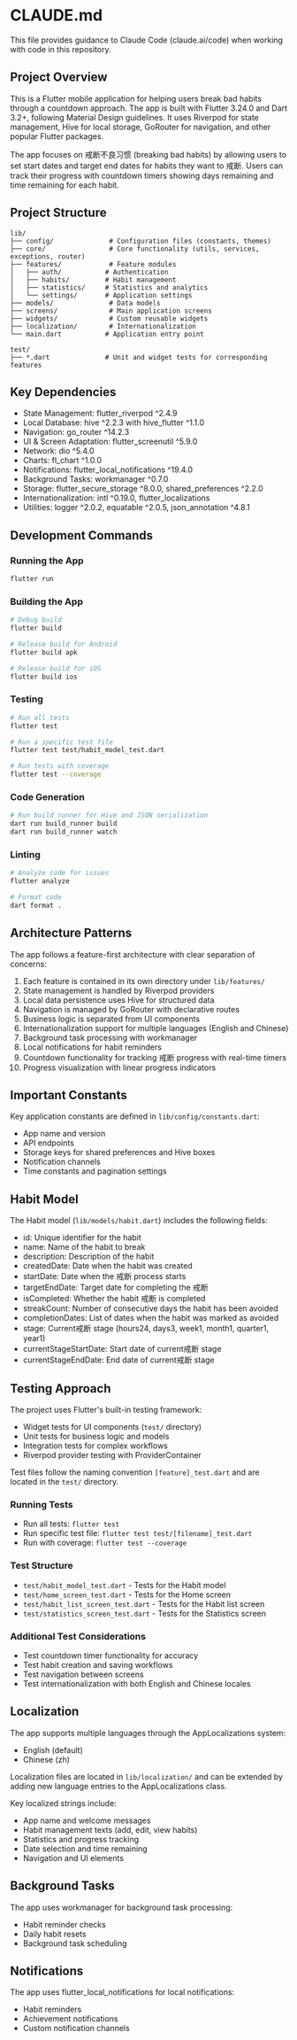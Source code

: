 # CLAUDE.md

This file provides guidance to Claude Code (claude.ai/code) when working with code in this repository.

## Project Overview

This is a Flutter mobile application for helping users break bad habits through a countdown approach. The app is built with Flutter 3.24.0 and Dart 3.2+, following Material Design guidelines. It uses Riverpod for state management, Hive for local storage, GoRouter for navigation, and other popular Flutter packages.

The app focuses on 戒断不良习惯 (breaking bad habits) by allowing users to set start dates and target end dates for habits they want to 戒断. Users can track their progress with countdown timers showing days remaining and time remaining for each habit.

## Project Structure

```
lib/
├── config/              # Configuration files (constants, themes)
├── core/                # Core functionality (utils, services, exceptions, router)
├── features/            # Feature modules
│   ├── auth/           # Authentication
│   ├── habits/         # Habit management
│   ├── statistics/     # Statistics and analytics
│   └── settings/       # Application settings
├── models/              # Data models
├── screens/             # Main application screens
├── widgets/             # Custom reusable widgets
├── localization/        # Internationalization
└── main.dart           # Application entry point

test/
├── *.dart              # Unit and widget tests for corresponding features
```

## Key Dependencies

- State Management: flutter_riverpod ^2.4.9
- Local Database: hive ^2.2.3 with hive_flutter ^1.1.0
- Navigation: go_router ^14.2.3
- UI & Screen Adaptation: flutter_screenutil ^5.9.0
- Network: dio ^5.4.0
- Charts: fl_chart ^1.0.0
- Notifications: flutter_local_notifications ^19.4.0
- Background Tasks: workmanager ^0.7.0
- Storage: flutter_secure_storage ^8.0.0, shared_preferences ^2.2.0
- Internationalization: intl ^0.19.0, flutter_localizations
- Utilities: logger ^2.0.2, equatable ^2.0.5, json_annotation ^4.8.1

## Development Commands

### Running the App
```bash
flutter run
```

### Building the App
```bash
# Debug build
flutter build

# Release build for Android
flutter build apk

# Release build for iOS
flutter build ios
```

### Testing
```bash
# Run all tests
flutter test

# Run a specific test file
flutter test test/habit_model_test.dart

# Run tests with coverage
flutter test --coverage
```

### Code Generation
```bash
# Run build runner for Hive and JSON serialization
dart run build_runner build
dart run build_runner watch
```

### Linting
```bash
# Analyze code for issues
flutter analyze

# Format code
dart format .
```

## Architecture Patterns

The app follows a feature-first architecture with clear separation of concerns:
1. Each feature is contained in its own directory under `lib/features/`
2. State management is handled by Riverpod providers
3. Local data persistence uses Hive for structured data
4. Navigation is managed by GoRouter with declarative routes
5. Business logic is separated from UI components
6. Internationalization support for multiple languages (English and Chinese)
7. Background task processing with workmanager
8. Local notifications for habit reminders
9. Countdown functionality for tracking 戒断 progress with real-time timers
10. Progress visualization with linear progress indicators

## Important Constants

Key application constants are defined in `lib/config/constants.dart`:
- App name and version
- API endpoints
- Storage keys for shared preferences and Hive boxes
- Notification channels
- Time constants and pagination settings

## Habit Model

The Habit model (`lib/models/habit.dart`) includes the following fields:
- id: Unique identifier for the habit
- name: Name of the habit to break
- description: Description of the habit
- createdDate: Date when the habit was created
- startDate: Date when the 戒断 process starts
- targetEndDate: Target date for completing the 戒断
- isCompleted: Whether the habit 戒断 is completed
- streakCount: Number of consecutive days the habit has been avoided
- completionDates: List of dates when the habit was marked as avoided
- stage: Current戒断 stage (hours24, days3, week1, month1, quarter1, year1)
- currentStageStartDate: Start date of current戒断 stage
- currentStageEndDate: End date of current戒断 stage

## Testing Approach

The project uses Flutter's built-in testing framework:
- Widget tests for UI components (`test/` directory)
- Unit tests for business logic and models
- Integration tests for complex workflows
- Riverpod provider testing with ProviderContainer

Test files follow the naming convention `[feature]_test.dart` and are located in the `test/` directory.

### Running Tests
- Run all tests: `flutter test`
- Run specific test file: `flutter test test/[filename]_test.dart`
- Run with coverage: `flutter test --coverage`

### Test Structure
- `test/habit_model_test.dart` - Tests for the Habit model
- `test/home_screen_test.dart` - Tests for the Home screen
- `test/habit_list_screen_test.dart` - Tests for the Habit list screen
- `test/statistics_screen_test.dart` - Tests for the Statistics screen

### Additional Test Considerations
- Test countdown timer functionality for accuracy
- Test habit creation and saving workflows
- Test navigation between screens
- Test internationalization with both English and Chinese locales

## Localization

The app supports multiple languages through the AppLocalizations system:
- English (default)
- Chinese (zh)

Localization files are located in `lib/localization/` and can be extended by adding new language entries to the AppLocalizations class.

Key localized strings include:
- App name and welcome messages
- Habit management texts (add, edit, view habits)
- Statistics and progress tracking
- Date selection and time remaining
- Navigation and UI elements

## Background Tasks

The app uses workmanager for background task processing:
- Habit reminder checks
- Daily habit resets
- Background task scheduling

## Notifications

The app uses flutter_local_notifications for local notifications:
- Habit reminders
- Achievement notifications
- Custom notification channels